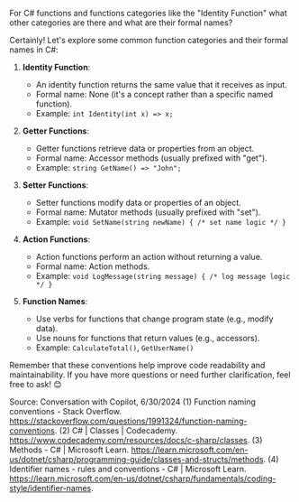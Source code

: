  For C# functions and functions categories like the "Identity Function" what other categories are there and what are their formal names? 

Certainly! Let's explore some common function categories and their formal names in C#:

1. **Identity Function**:
   - An identity function returns the same value that it receives as input.
   - Formal name: None (it's a concept rather than a specific named function).
   - Example: `int Identity(int x) => x;`

2. **Getter Functions**:
   - Getter functions retrieve data or properties from an object.
   - Formal name: Accessor methods (usually prefixed with "get").
   - Example: `string GetName() => "John";`

3. **Setter Functions**:
   - Setter functions modify data or properties of an object.
   - Formal name: Mutator methods (usually prefixed with "set").
   - Example: `void SetName(string newName) { /* set name logic */ }`

4. **Action Functions**:
   - Action functions perform an action without returning a value.
   - Formal name: Action methods.
   - Example: `void LogMessage(string message) { /* log message logic */ }`

5. **Function Names**:
   - Use verbs for functions that change program state (e.g., modify data).
   - Use nouns for functions that return values (e.g., accessors).
   - Example: `CalculateTotal()`, `GetUserName()`

Remember that these conventions help improve code readability and maintainability. If you have more questions or need further clarification, feel free to ask! 😊

Source: Conversation with Copilot, 6/30/2024
(1) Function naming conventions - Stack Overflow. https://stackoverflow.com/questions/1991324/function-naming-conventions.
(2) C# | Classes | Codecademy. https://www.codecademy.com/resources/docs/c-sharp/classes.
(3) Methods - C# | Microsoft Learn. https://learn.microsoft.com/en-us/dotnet/csharp/programming-guide/classes-and-structs/methods.
(4) Identifier names - rules and conventions - C# | Microsoft Learn. https://learn.microsoft.com/en-us/dotnet/csharp/fundamentals/coding-style/identifier-names.


